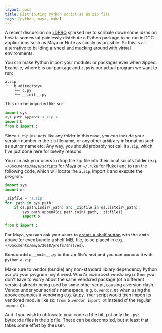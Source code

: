 ```yaml
---
layout: post
title: Distributing Python script(s) as zip file
tags: [python, maya, nuke]
---
```


A recent discussion on [3DPRO](http://3dpro.org/) sparked me to scribble down some ideas on how to somewhat painlessly distribute a Python package to be run in DCC applications such as Maya or Nuke as simply as possible. So this is an alternative to building a wheel and mucking around with virtual environments.

<!--more-->

You can make Python import your modules or packages even when zipped. Example, where `b` is our package and `c.py` is our actual program we want to run:

```
a.zip
└── b <directory>
    ├── c.py
    └── __init__.py
```

This can be imported like so:

```python
import sys
sys.path.append('a.zip')
import b
from b import c
```

Since `a.zip` just acts like any folder in this case, you can include your version number in the zip filename, or any other arbitrary information such as author name etc. Any way, you should probably not call it `a.zip`, which I've just done here for brevity reasons.

You can ask your users to drop the zip file into their local scripts folder (e.g. `~/Documents/maya/scripts` for Maya or `~/.nuke` for Nuke) and to run the following code, which will locate the `a.zip`, import it and execute the program:

```python
import sys
import os

_zipfile = 'a.zip'
for _path in sys.path:
    if os.path.isdir(_path) and _zipfile in os.listdir(_path):
        sys.path.append(os.path.join(_path, _zipfile))
        import b

from b import c
```

For Maya, you can ask your users to [create a shelf button](http://help.autodesk.com/view/MAYAUL/2018/ENU/?guid=GUID-527023AE-9FB5-4D01-8D29-075B1E6C4754) with the code above (or even bundle a shelf MEL file, to be placed in e.g. `~/Documents/maya/2018/prefs/shelves`).

Bonus: add a `__main__.py` to the zip file's root and you can execute it with `python a.zip`.

Make sure to vendor (bundle) any non-standard library dependency Python scripts your program might need. What's nice about vendoring is then you don't have to worry about the same vendored package (of a different version) already being used by some other script, causing a version clash. Vendor under your script's namespace, e.g. `b.vendor.Qt` when using the above examples if vendoring e.g. [Qt.py](https://github.com/mottosso/Qt.py). Your script would then import its vendored module like so: `from b.vendor import Qt` instead of the regular `import Qt`.

And if you wish to obfuscate your code a little bit, put only the `.pyc` bytecode files in the zip file. These can be decompiled, but at least that takes some effort by the user.
